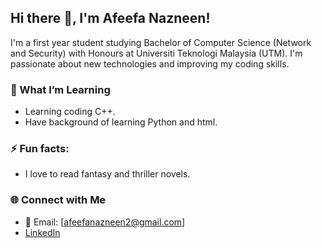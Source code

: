 ## Hi there 👋, I'm Afeefa Nazneen!

I'm a first year student studying Bachelor of Computer Science (Network and Security) with Honours at Universiti Teknologi Malaysia (UTM). I'm passionate about new technologies and improving my coding skills.

### 🔭 What I’m Learning
- Learning coding C++.
- Have background of learning Python and html.

### ⚡ Fun facts:
- I love to read fantasy and thriller novels.

### 🌐 Connect with Me
- 📧 Email: [afeefanazneen2@gmail.com]
- [LinkedIn](https://linkedin.com/in/afeefanazneen)
